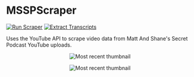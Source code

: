 # MSSPScraper
[![Run Scraper](https://github.com/daltonturner/MSSPScraper/actions/workflows/main.yml/badge.svg)](https://github.com/daltonturner/MSSPScraper/actions/workflows/main.yml) [![Extract Transcripts](https://github.com/daltonturner/MSSPScraper/actions/workflows/extract_transcripts.yml/badge.svg)](https://github.com/daltonturner/MSSPScraper/actions/workflows/extract_transcripts.yml)

Uses the YouTube API to scrape video data from Matt And Shane's Secret Podcast YouTube uploads.

<p align="center"><img src="https://i.ytimg.com/vi/G0WMZ-gVXQ8/maxresdefault.jpg" alt="Most recent thumbnail" max-width="500px" max-height="500px"></p>

<p align="center"><img src="https://i.ytimg.com/vi/qOfUsJ84YDE/maxresdefault.jpg" alt="Most recent thumbnail" max-width="500px" max-height="500px"></p>
